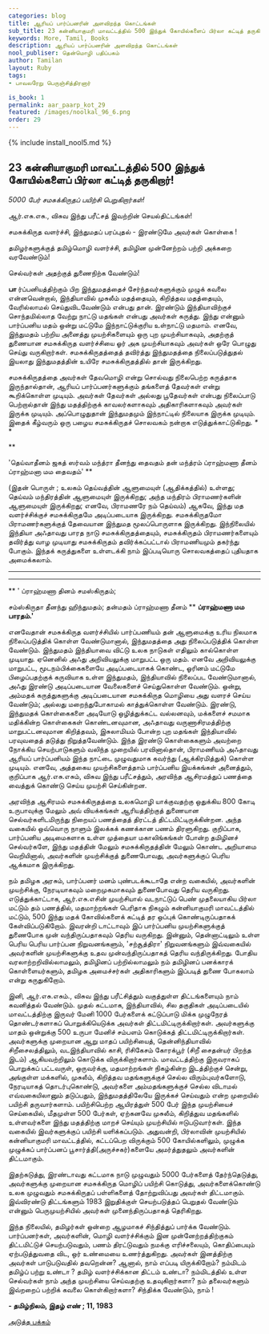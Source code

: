 ```yaml
---
categories: blog
title: ஆரியப் பார்ப்பனரின் அளவிறந்த கொட்டங்கள்
sub_title: 23 ﻿கன்னியாகுமரி மாவட்டத்தில் 500 இந்துக் கோயில்களைப் பிர்லா கட்டித் தருகிறார்!
keywords: More, Tamil, Books
description: ஆரியப் பார்ப்பனரின் அளவிறந்த கொட்டங்கள்
nool_publiser: தென்மொழி பதிப்பகம்
author: Tamilan
layout: Ruby
tags: 
- பாவலரேறு பெருஞ்சித்திரனார் 

is_book: 1
permalink: aar_paarp_kot_29
featured: /images/noolkal_96_6.png
order: 29
---
```

{% include install_nool5.md %}

## 23 ﻿கன்னியாகுமரி மாவட்டத்தில் 500 இந்துக் கோயில்களைப் பிர்லா கட்டித் தருகிறார்!

_5000 பேர் சமசுக்கிருதப் பயிற்சி பெறுகிறார்கள்!_

ஆர்.எசு.எசு., விசுவ இந்து பரீட்சத் இவற்றின் செயல்திட்டங்கள்!

சமசுக்கிருத வளர்ச்சி, இந்துமதப் பரப்புதல் - இரண்டுமே அவர்கள் கொள்கை !

தமிழர்களுக்குத் தமிழ்மொழி வளர்ச்சி, தமிழின முன்னேற்றம் பற்றி அக்கறை வரவேண்டும்!

செல்வர்கள் அதற்குத் துணைநிற்க வேண்டும்!

**பா** ர்ப்பனியத்திற்கும் பிற இந்துமதத்தைச் சேர்ந்தவர்களுக்கும் முழுக் கவலை என்னவென்றால், இந்தியாவில் முசுலீம் மதத்தையும், கிறித்தவ மதத்தையும், வேரில்லாமல் செய்துவிடவேண்டும் என்பது தான். இரண்டும் இந்தியாவிற்குச் சொந்தமில்லாத வேற்று நாட்டு மதங்கள் என்பது அவர்கள் கருத்து. இந்து என்னும் பார்ப்பனிய மதம் ஒன்று மட்டுமே இந்நாட்டுக்குரிய உள்நாட்டு மதமாம். எனவே, இந்துமதம் பற்றிய அனைத்து முயற்சிகளையும் ஒரு புற முயற்சியாகவும், அதற்குத் துணையான சமசுக்கிருத வளர்ச்சியை ஓர் அக முயற்சியாகவும் அவர்கள் ஒரே பொழுது செய்து வருகிறார்கள். சமசுக்கிருதத்தைத் தவிர்த்து இந்துமதத்தை நிலைப்படுத்துதல் இயலாது இந்துமதத்தின் உயிரே சமசுக்கிருதத்தில் தான் இருக்கிறது.

சமசுக்கிருதத்தை அவர்கள் தேவமொழி என்று சொல்வது நிலைபெற்ற கருத்தாக இருந்தால்தான், ஆரியப் பார்ப்பனர்களுக்கும் தங்களைத் தேவர்கள் என்று கூறிக்கொள்ள முடியும். அவர்கள் தேவர்கள் அல்லது பூதேவர்கள் என்பது நிலைப்பாடு பெற்றால்தான் இந்து மதத்திற்குக் காவலர்களாகவும் அதிகாரிகளாகவும் அவர்கள் இருக்க முடியும். அப்பொழுதுதான் இந்துமதமும் இந்நாட்டில் நிலையாக இருக்க முடியும். இதைக் கீழ்வரும் ஒரு பழைய சமசுக்கிருதச் சொலவகம் நன்றாக எடுத்துக்காட்டுகிறது. _*_ *

**

'தெய்வாதீனம் ஜகத் ஸர்வம் மந்த்ரா தீனந்து தைவதம் தன் மந்த்ரம் ப்ராஹ்மணா தீனம் ப்ராஹ்மனா மம தைவதம்' **

(இதன் பொருள் ; உலகம் தெய்வத்தின் ஆளுமையுள் (ஆதிக்கத்தில்) உள்ளது; தெய்வம் மந்திரத்தின் ஆளுமையுள் இருக்கிறது; அந்த மந்திரம் பிராமணர்களின் ஆளுமையுள் இருக்கிறது; எனவே, பிராமணரே நம் தெய்வம்) ஆகவே, இந்து மத வளர்ச்சிக்குச் சமசுக்கிருதமே அடிப்படையாக இருக்கிறது. சமசுக்கிருதமோ பிராமணர்களுக்குத் தேவையான இந்துமத மூலப்பொருளாக இருக்கிறது. இந்நிலையில் இந்தியா அஃதாவது பாரத நாடு சமசுக்கிருதத்தையும், சமசுக்கிருதம் பிராமணர்களையும் தவிர்த்து வாழ முடியாது சமசுக்கிருதம் தவிர்க்கப்பட்டால் பிராமணியமும் தகர்ந்து போகும். இந்தக் கருத்துகளை உள்ளடக்கி நாம் இப்படியொரு சொலவகத்தைப் புதியதாக அமைக்கலாம்.

* * *

* * *

** ' ப்ராஹ்மணா தினம் சமஸ்கிருதம்;

சம்ஸ்கிருதா தீனந்து ஹிந்துமதம்; தன்மதம் ப்ராஹ்மணா தீனம் ** **ப்ராஹ்மணா மம பாரதம்.'**

எனவேதான் சமசுக்கிருத வளர்ச்சியில் பார்ப்பணியம் தன் ஆளுமைக்கு உரிய நிலமாக நிலைப்படுத்திக் கொள்ள வேண்டுமானால், இந்துமதத்தை அது நிலைப்படுத்திக் கொள்ள வேண்டும். இந்துமதம் இந்தியாவை விட்டு உலக நாடுகள் எதிலும் கால்கொள்ள முடியாது. ஏனெனில் அஃது அறிவியலுக்கு மாறுபட்ட ஒரு மதம். எனவே அறிவியலுக்கு மாறுபட்ட, மூடநம்பிக்கைகளையே அடிப்படையாகக் கொண்ட, ஓரினம் மட்டுமே பிழைப்பதற்குக் கருவியாக உள்ள இந்துமதம், இந்தியாவில் நிலைப்பட வேண்டுமானால், அஃது இரண்டு அடிப்படையான வேலைகளைச் செய்துகொள்ள வேண்டும். ஒன்று, அம்மதக் கருத்துகளுக்கு அடிப்படையான சமசுக்கிருத மொழியை அது வளரச் செய்ய வேண்டும்; அல்லது மறைந்துபோகாமல் காத்துக்கொள்ள வேண்டும். இரண்டு, இந்துமதக் கொள்கைகளை அடியோடு ஒழித்துக்கட்ட வல்லனவும், மக்களைச் சமமாக மதிக்கின்ற கொள்கைகள் கொண்டனவுமான, அஃதாவது வருணாசிரமத்திற்கு மாறுபட்டனவுமான கிறித்தவம், இசுலாமியம் போன்ற புற மதங்கள் இந்தியாவில் பரவுவதைத் தடுத்து நிறுத்தவேண்டும். இந்த இரண்டு கொள்கைகளும் அவற்றை நோக்கிய செயற்பாடுகளும் வலிந்த முறையில் பரவினால்தான், பிராமணியம் அஃதாவது ஆரியப் பார்ப்பனியம் இந்த நாட்டை முழுவதுமாக கவர்ந்து (ஆக்கிரமித்துக்) கொள்ள முடியும். எனவே, அத்தகைய முயற்சிகளைத்தாம் பார்ப்பனிய இயக்கங்கள் அனைத்தும், குறிப்பாக ஆர்.எசு.எசும், விசுவ இந்து பரீட்சத்தும், அரவிந்த ஆசிரமத்துப் பணத்தை வைத்துக் கொண்டு செய்ய முயற்சி செய்கின்றன.

அரவிந்த ஆசிரமம் சமசுக்கிருதத்தை உலகமொழி யாக்குவதற்கு ஒதுக்கிய 800 கோடி உருபாவுக்கு மேலும் அவ் வியக்கங்கள் ஆரியத்திற்குத் துணையான செல்வர்களிடமிருந்து நிறையப் பணத்தைத் திரட்டத் திட்டமிட்டிருக்கின்றன. அந்த வகையில் ஒவ்வொரு நாளும் இலக்கக் கணக்கான பணம் திரளுகிறது. குறிப்பாக, பார்ப்பனிய அடிமைகளாக உள்ள முத்தையா மகாலிங்கங்கள் போன்ற தமிழினச் செல்வர்களே, இந்து மதத்தின் மேலும் சமசுக்கிருதத்தின் மேலும் கொண்ட அறியாமை வெறியினால், அவர்களின் முயற்சிக்குத் துணைபோவது, அவர்களுக்குப் பெரிய ஆக்கமாக இருக்கிறது.

நம் தமிழக அரசும், பார்ப்பனர் மனம் புண்படக்கூடாதே என்ற வகையில், அவர்களின் முயற்சிக்கு, நேரடியாகவும் மறைமுகமாகவும் துணைபோவது தெரிய வருகிறது. எடுத்துக்காட்டாக, ஆர்.எசு.எசின் முயற்சியால் வடநாட்டுப் பெண் முதலையாகிய பிர்லா மட்டும் தம் பணத்தில், மதமாற்றங்கள் பெரிதாக நிகழும் கன்னியாகுமரி மாவட்டத்தில் மட்டும், 500 இந்து மதக் கோவில்களைக் கட்டித் தர ஒப்புக் கொண்டிருப்பதாகக் கேள்விப்படுகிறோம். இவரன்றி டாட்டாவும் இப் பார்ப்பனிய முயற்சிகளுக்குத் துணைபோக முன் வந்திருப்பதாகவும் தெரிய வருகிறது. இன்னும், தென்னாட்டிலும் உள்ள பெரிய பெரிய பார்ப்பன நிறுவனங்களும், 'சற்சூத்திரா' நிறுவனங்களும் இவ்வகையில் அவர்களின் முயற்சிகளுக்கு உதவ முன்வந்திருப்பதாகத் தெரிய வந்திருக்கிறது. போதிய வரலாற்றறிவில்லாமலும், தமிழினப் பற்றில்லாமலும் நம் தமிழினப் பனக்காரக் கொள்ளையர்களும், தமிழக அமைச்சர்கள் அதிகாரிகளும் இப்படித் துணை போகலாம் என்று கருதுகிறோம்.

இனி, ஆர்.எசு.எசும்., விசுவ இந்து பரீட்சித்தும் வகுத்துள்ள திட்டங்களையும் நாம் கவனித்தல் வேண்டும். முதல் கட்டமாக, இந்தியாவில், சில தகுதிகள் அடிப்படையில் மாவட்டத்திற்கு இருவர் மேனி 1000 பேர்களைக் கட்டுப்பாடு மிக்க முழுநேரத் தொண்டர்களாகப் பொறுக்கியெடுக்க அவர்கள் திட்டமிட்டிருக்கிறார்கள். அவர்களுக்கு மாதம் ஒன்றுக்கு 500 உருபா மேனிச் சம்பளம் கொடுக்கத் திட்டமிட்டிருக்கிறார்கள். அவர்களுக்கு முறையான ஆறு மாதப் பயிற்சியைத், தென்னிந்தியாவில் சிறீசைலத்திலும், வடஇந்தியாவில் காசி, ரிசிகேசம் கோரக்பூர் (சிறீ சைதன்யர் பிறந்த இடம்) ஆகியவற்றிலும் கொடுக்க விருக்கிறார்களாம். மாவட்டத்திற்கு இருவராகப் பொறுக்கப் பட்டவருள், ஒருவர்க்கு, மதமாற்றங்கள் நிகழ்கின்ற இடத்திற்குச் சென்று, அங்குள்ள மக்களில், முசுலீம், கிறித்தவ மதங்களுக்குச் செல்ல விரும்புவர்களோடு, நேரடியாகத் தொடர்புகொண்டு, அவர்களை அம்மதங்களுக்குச் செல்ல விடாமல் எவ்வகையிலானும் தடுப்பதும், இந்துமதத்திலேயே இருக்கச் செய்வதும் என்ற முறையில் பயிற்சி தருவார்களாம். பயிற்சிபெற்ற ஆயிரத்துள் 500 பேர் இந்த முயற்சியைச் செய்கையில், மீதமுள்ள 500 பேர்கள், ஏற்கனவே முசுலீம், கிறித்துவ மதங்களில் உள்ளவர்களை இந்து மதத்திற்கு மாறச் செய்யும் முயற்சியில் ஈடுபடுவார்கள். இந்த வகையில் இவர்களுக்குப் பயிற்சி யளிக்கப்படும். அதுவன்றி, பிர்லாவின் முயற்சியில் கன்னியாகுமரி மாவட்டத்தில், கட்டப்பெற விருக்கும் 500 கோயில்களிலும், முழுக்க முழுக்கப் பார்ப்பனப் பூசார்த்தி(அருச்சகர்)களையே அமர்த்துதலும் அவர்களின் திட்டமாகும்.

இதற்கடுத்து, இரண்டாவது கட்டமாக நாடு முழுவதும் 5000 பேர்களைத் தேர்ந்தெடுத்து, அவர்களுக்கு முறையான சமசுக்கிருத மொழிப் பயிற்சி கொடுத்து, அவர்களைக்கொண்டு உலக முழுவதும் சமசுக்கிருதப் பள்ளிகளைத் தோற்றுவிப்பது அவர்கள் திட்டமாகும். இவ்விரண்டு திட்டங்களும் 1983 இறுதிக்குள் செயற்படுத்தப் பெறுதல் வேண்டும் என்னும் பெருமுயற்சியில் அவர்கள் முனைந்திருப்பதாகத் தெரிகிறது.

இந்த நிலையில், தமிழர்கள் ஒன்றை ஆழமாகச் சிந்தித்துப் பார்க்க வேண்டும். பார்ப்பனர்கள், அவர்களின், மொழி வளர்ச்சிக்கும் இன முன்னேற்றத்திற்குகம் திட்டமிட்டுச் செயற்படுவதும், பணம் திரட்டுவதும் நமக்கு எரிச்சலையும், கொதிப்பையும் ஏற்படுத்துவதை விட, ஒர் உண்மையை உணர்த்துகிறது. அவர்கள் இனத்திற்கு அவர்கள் பாடுபடுவதில் தவறென்ன? ஆனால், நாம் எப்படி யிருக்கிறோம்? நம்மிடம் தமிழ்ப் பற்று உண்டா ? தமிழ் வளர்ச்சிக்கான திட்டம் உண்டா? நம்மிடத்தில் உள்ள செல்வர்கள் நாம் அந்த முயற்சியை செய்வதற்கு உதவுகிறார்களா? நம் தலைவர்களும் இவ்றறைப் பற்றிக் கவலை கொள்கிறார்களா? சிந்திக்க வேண்டும், நாம் !

**\- தமிழ்நிலம், இதழ் எண் ; 11, 1983**

[அடுத்த பக்கம்](aar_paarp_kot_30)